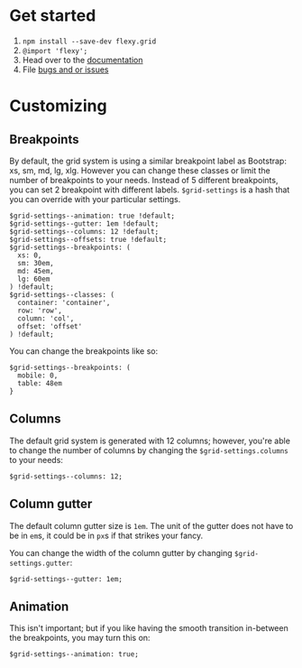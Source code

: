 # Get started

1. `npm install --save-dev flexy.grid`
2. `@import 'flexy';`
3. Head over to the [documentation](https://nguyenj.github.io/flexy/)
4. File [bugs and or issues](https://github.com/nguyenj/flexy/issues)

# Customizing

## Breakpoints

By default, the grid system is using a similar breakpoint label as Bootstrap: xs, sm, md, lg, xlg. However you can change these classes or limit the number of breakpoints to your needs. Instead of 5 different breakpoints, you can set 2 breakpoint with different labels. `$grid-settings` is a hash that you can override with your particular settings.

```
$grid-settings--animation: true !default;
$grid-settings--gutter: 1em !default;
$grid-settings--columns: 12 !default;
$grid-settings--offsets: true !default;
$grid-settings--breakpoints: (
  xs: 0,
  sm: 30em,
  md: 45em,
  lg: 60em
) !default;
$grid-settings--classes: (
  container: 'container',
  row: 'row',
  column: 'col',
  offset: 'offset'
) !default;
```

You can change the breakpoints like so:

```
$grid-settings--breakpoints: (
  mobile: 0,
  table: 48em
}
```

## Columns

The default grid system is generated with 12 columns; however, you're able to change the number of columns by changing the `$grid-settings.columns` to your needs:

```
$grid-settings--columns: 12;
```

## Column gutter

The default column gutter size is `1em`. The unit of the gutter does not have to be in `em`s, it could be in `px`s if that strikes your fancy.

You can change the width of the column gutter by changing `$grid-settings.gutter`:

```
$grid-settings--gutter: 1em;
```

## Animation

This isn't important; but if you like having the smooth transition in-between the breakpoints, you may turn this on:

```
$grid-settings--animation: true;
```
